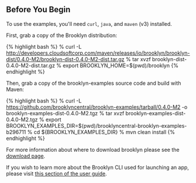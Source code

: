 ## Before You Begin

To use the examples, you'll need ``curl``, ``java``, and ``maven`` (v3) installed.

First, grab a copy of the Brooklyn distribution:

{% highlight bash %}
% curl -L http://developers.cloudsoftcorp.com/maven/releases/io/brooklyn/brooklyn-dist/0.4.0-M2/brooklyn-dist-0.4.0-M2-dist.tar.gz
% tar xvzf brooklyn-dist-0.4.0-M2-dist.tar.gz
% export BROOKLYN_HOME=$(pwd)/brooklyn
{% endhighlight %}

Then, grab a copy of the brooklyn-examples source code and build with Maven:

{% highlight bash %}
% curl -L https://github.com/brooklyncentral/brooklyn-examples/tarball/0.4.0-M2 -o brooklyn-examples-dist-0.4.0-M2.tgz
% tar xvzf brooklyn-examples-dist-0.4.0-M2.tgz
% export BROOKLYN_EXAMPLES_DIR=$(pwd)/brooklyncentral-brooklyn-examples-b296711
% cd ${BROOKLYN_EXAMPLES_DIR}
% mvn clean install
{% endhighlight %}

For more information about where to download brooklyn please
see the [download page]({{site.url}}/start/download.html).

If you wish to learn more about the Brooklyn CLI used for launching an app,
please visit [this section of the user guide]({{site.url}}/use/guide/management/index.html#cli).
